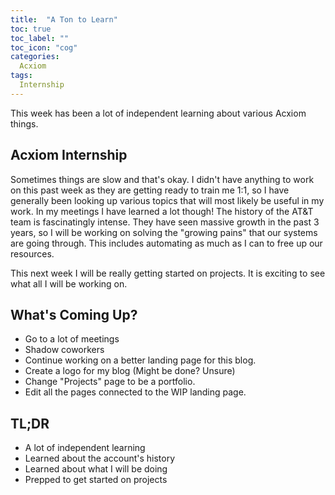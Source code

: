 ```yaml
---
title:  "A Ton to Learn"
toc: true
toc_label: ""
toc_icon: "cog"
categories:
  Acxiom
tags:
  Internship
---
```


This week has been a lot of independent learning about various Acxiom things.

## Acxiom Internship

Sometimes things are slow and that's okay.
I didn't have anything to work on this past week as they are getting ready to train me 1:1,
so I have generally been looking up various topics that will most likely be useful in my work.
In my meetings I have learned a lot though!
The history of the AT&T team is fascinatingly intense.
They have seen massive growth in the past 3 years, so I will be working on solving the "growing pains" that our systems are going through.
This includes automating as much as I can to free up our resources.

This next week I will be really getting started on projects.
It is exciting to see what all I will be working on.

## What's Coming Up?

- Go to a lot of meetings
- Shadow coworkers
- Continue working on a better landing page for this blog.
- Create a logo for my blog (Might be done? Unsure)
- Change "Projects" page to be a portfolio.
- Edit all the pages connected to the WIP landing page.

## TL;DR

- A lot of independent learning
- Learned about the account's history
- Learned about what I will be doing
- Prepped to get started on projects
